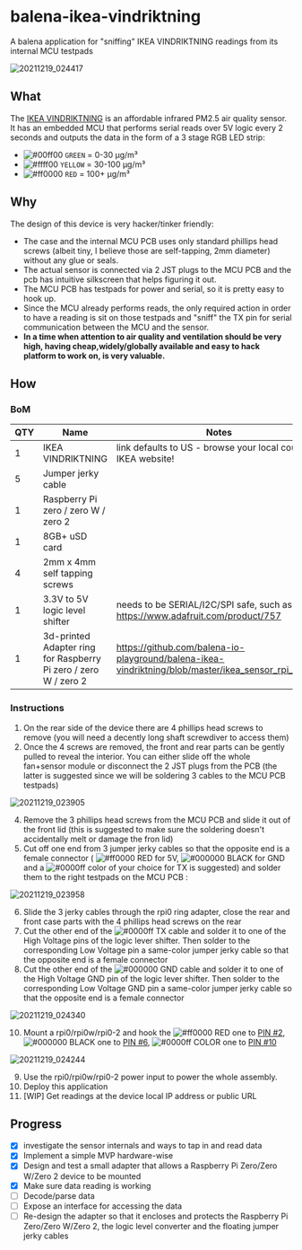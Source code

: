 # balena-ikea-vindriktning
A balena application for "sniffing" IKEA VINDRIKTNING readings from its internal MCU testpads

![20211219_024417](https://user-images.githubusercontent.com/2338223/146661877-2d85e8ae-82fe-46ab-b8d5-11085ea2a66a.jpg)

## What
The [IKEA VINDRIKTNING](ikea.com/us/en/p/vindriktning-air-quality-sensor-60515911/) is an affordable infrared PM2.5 air quality sensor. It has an embedded MCU that performs serial reads over 5V logic every 2 seconds and outputs the data in the form of a 3 stage RGB LED strip:

* ![#00ff00](https://via.placeholder.com/15/00ff00/000000?text=+) `GREEN` = 0-30 μg/m³
* ![#ffff00](https://via.placeholder.com/15/ffff00/000000?text=+) `YELLOW` = 30-100 μg/m³
* ![#ff0000](https://via.placeholder.com/15/ff0000/000000?text=+) `RED` = 100+ μg/m³

## Why
The design of this device is very hacker/tinker friendly: 

* The case and the internal MCU PCB uses only standard phillips head screws (albeit tiny, I believe those are self-tapping, 2mm diameter) without any glue or seals.
* The actual sensor is connected via 2 JST plugs to the MCU PCB and the pcb has intuitive silkscreen that helps figuring it out. 
* The MCU PCB has testpads for power and serial, so it is pretty easy to hook up. 
* Since the MCU already performs reads, the only required action in order to have a reading is sit on those testpads and "sniff" the TX pin for serial communication between the MCU and the sensor.
* __In a time when attention to air quality and ventilation should be very high, having cheap,widely/globally available and easy to hack platform to work on, is very valuable.__

## How

### BoM

| QTY | Name | Notes |
|---|---|---|
| 1 | IKEA VINDRIKTNING | link defaults to US - browse your local country IKEA website! |
| 5 | Jumper jerky cable |  |
| 1 | Raspberry Pi zero / zero W / zero 2 |  |
| 1 | 8GB+ uSD card |  |
| 4 | 2mm x 4mm self tapping screws |  |
| 1 | 3.3V to 5V logic level shifter | needs to be SERIAL/I2C/SPI safe, such as https://www.adafruit.com/product/757 |
| 1 | 3d-printed Adapter ring for Raspberry Pi zero / zero W / zero 2 | https://github.com/balena-io-playground/balena-ikea-vindriktning/blob/master/ikea_sensor_rpi_ring.stl |

### Instructions

1. On the rear side of the device there are 4 phillips head screws to remove (you will need a decently long shaft screwdiver to access them)
2. Once the 4 screws are removed, the front and rear parts can be gently pulled to reveal the interior. You can either slide off the whole fan+sensor module or disconnect the 2 JST plugs from the PCB (the latter is suggested since we will be soldering 3 cables to the MCU PCB testpads)

![20211219_023905](https://user-images.githubusercontent.com/2338223/146662948-8405a5e5-0c9c-4823-b3bf-f39b96991f64.jpg)

4. Remove the 3 phillips head screws from the MCU PCB and slide it out of the front lid (this is suggested to make sure the soldering doesn't accidentally melt or damage the fron lid)
5. Cut off one end from 3 jumper jerky cables so that the opposite end is a female connector ( ![#ff0000](https://via.placeholder.com/15/ff0000/000000?text=+) RED for 5V, ![#000000](https://via.placeholder.com/15/000000/000000?text=+) BLACK for GND and a ![#0000ff](https://via.placeholder.com/15/0000ff/000000?text=+) color of your choice for TX is suggested) and solder them to the right testpads on the MCU PCB :

![20211219_023958](https://user-images.githubusercontent.com/2338223/146662017-4a929e2f-c2af-44c8-ad31-32920f8cc48b.jpg)

6. Slide the 3 jerky cables through the rpi0 ring adapter, close the rear and front case parts with the 4 phillips head screws on the rear
7. Cut the other end of the ![#0000ff](https://via.placeholder.com/15/0000ff/000000?text=+) TX cable and solder it to one of the High Voltage pins of the logic lever shifter. Then solder to the corresponding Low Voltage pin a same-color jumper jerky cable so that the opposite end is a female connector
8. Cut the other end of the ![#000000](https://via.placeholder.com/15/000000/000000?text=+) GND cable and solder it to one of the High Voltage GND pin of the logic lever shifter. Then solder to the corresponding Low Voltage GND pin a same-color jumper jerky cable so that the opposite end is a female connector

![20211219_024340](https://user-images.githubusercontent.com/2338223/146662115-afcb78f6-d835-47eb-8c23-06c1971dcadb.jpg)

10. Mount a rpi0/rpi0w/rpi0-2 and hook the ![#ff0000](https://via.placeholder.com/15/ff0000/000000?text=+) RED one to [PIN #2](https://pinout.xyz/pinout/5v_power), ![#000000](https://via.placeholder.com/15/000000/000000?text=+) BLACK one to [PIN #6](https://pinout.xyz/pinout/ground), ![#0000ff](https://via.placeholder.com/15/0000ff/000000?text=+) COLOR one to [PIN #10](https://pinout.xyz/pinout/pin10_gpio15)

![20211219_024244](https://user-images.githubusercontent.com/2338223/146662032-303c675f-6135-4ca0-a75f-7a3017edafe9.jpg)

9. Use the rpi0/rpi0w/rpi0-2 power input to power the whole assembly.
10. Deploy this application
11. [WIP] Get readings at the device local IP address or public URL

## Progress

- [x] investigate the sensor internals and ways to tap in and read data
- [x] Implement a simple MVP hardware-wise
- [x] Design and test a small adapter that allows a Raspberry Pi Zero/Zero W/Zero 2 device to be mounted
- [x] Make sure data reading is working
- [ ] Decode/parse data
- [ ] Expose an interface for accessing the data
- [ ] Re-design the adapter so that it encloses and protects the Raspberry Pi Zero/Zero W/Zero 2, the logic level converter and the floating jumper jerky cables
